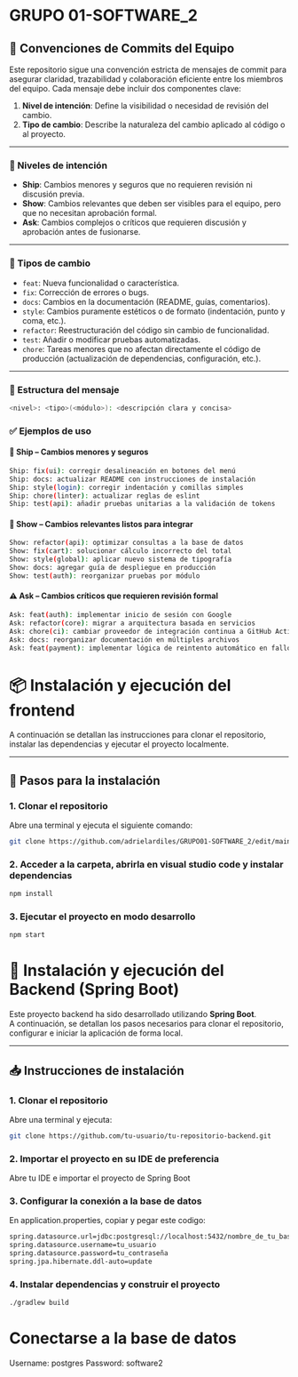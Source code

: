 # GRUPO 01-SOFTWARE_2

## 🧭 Convenciones de Commits del Equipo

Este repositorio sigue una convención estricta de mensajes de commit para asegurar claridad, trazabilidad y colaboración eficiente entre los miembros del equipo. Cada mensaje debe incluir dos componentes clave:

1. **Nivel de intención**: Define la visibilidad o necesidad de revisión del cambio.
2. **Tipo de cambio**: Describe la naturaleza del cambio aplicado al código o al proyecto.

---

### 📌 Niveles de intención

- **Ship**: Cambios menores y seguros que no requieren revisión ni discusión previa.
- **Show**: Cambios relevantes que deben ser visibles para el equipo, pero que no necesitan aprobación formal.
- **Ask**: Cambios complejos o críticos que requieren discusión y aprobación antes de fusionarse.

---

### 🔀 Tipos de cambio

- `feat`: Nueva funcionalidad o característica.
- `fix`: Corrección de errores o bugs.
- `docs`: Cambios en la documentación (README, guías, comentarios).
- `style`: Cambios puramente estéticos o de formato (indentación, punto y coma, etc.).
- `refactor`: Reestructuración del código sin cambio de funcionalidad.
- `test`: Añadir o modificar pruebas automatizadas.
- `chore`: Tareas menores que no afectan directamente el código de producción (actualización de dependencias, configuración, etc.).

---

### 🧱 Estructura del mensaje

```bash
<nivel>: <tipo>(<módulo>): <descripción clara y concisa>
```

### ✅ Ejemplos de uso

#### 🔹 Ship – Cambios menores y seguros

```bash
Ship: fix(ui): corregir desalineación en botones del menú
Ship: docs: actualizar README con instrucciones de instalación
Ship: style(login): corregir indentación y comillas simples
Ship: chore(linter): actualizar reglas de eslint
Ship: test(api): añadir pruebas unitarias a la validación de tokens
```

#### 🔸 Show – Cambios relevantes listos para integrar

```bash
Show: refactor(api): optimizar consultas a la base de datos
Show: fix(cart): solucionar cálculo incorrecto del total
Show: style(global): aplicar nuevo sistema de tipografía
Show: docs: agregar guía de despliegue en producción
Show: test(auth): reorganizar pruebas por módulo
```


#### ⚠️ Ask – Cambios críticos que requieren revisión formal

```bash
Ask: feat(auth): implementar inicio de sesión con Google
Ask: refactor(core): migrar a arquitectura basada en servicios
Ask: chore(ci): cambiar proveedor de integración continua a GitHub Actions
Ask: docs: reorganizar documentación en múltiples archivos
Ask: feat(payment): implementar lógica de reintento automático en fallos
```

# 📦 Instalación y ejecución del frontend

A continuación se detallan las instrucciones para clonar el repositorio, instalar las dependencias y ejecutar el proyecto localmente.

---

## 🚀 Pasos para la instalación

### 1. Clonar el repositorio

Abre una terminal y ejecuta el siguiente comando:

```bash
git clone https://github.com/adrielardiles/GRUPO01-SOFTWARE_2/edit/main/README.md
```

### 2. Acceder a la carpeta, abrirla en visual studio code y instalar dependencias

```bash
npm install
```


### 3. Ejecutar el proyecto en modo desarrollo

```bash
npm start
```


# 🚀 Instalación y ejecución del Backend (Spring Boot)

Este proyecto backend ha sido desarrollado utilizando **Spring Boot**.  
A continuación, se detallan los pasos necesarios para clonar el repositorio, configurar e iniciar la aplicación de forma local.

---

## 📥 Instrucciones de instalación

### 1. Clonar el repositorio

Abre una terminal y ejecuta:

```bash
git clone https://github.com/tu-usuario/tu-repositorio-backend.git
```

### 2. Importar el proyecto en su IDE de preferencia

Abre tu IDE e importar el proyecto de Spring Boot

### 3. Configurar la conexión a la base de datos

En application.properties, copiar y pegar este codigo:

```bash
spring.datasource.url=jdbc:postgresql://localhost:5432/nombre_de_tu_base
spring.datasource.username=tu_usuario
spring.datasource.password=tu_contraseña
spring.jpa.hibernate.ddl-auto=update
```

### 4. Instalar dependencias y construir el proyecto

```bash
./gradlew build
```


# Conectarse a la base de datos

Username: postgres
Password: software2

